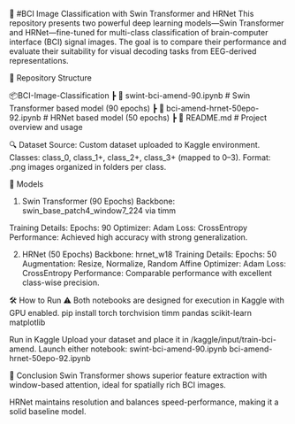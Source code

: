 🧠 #BCI Image Classification with Swin Transformer and HRNet
This repository presents two powerful deep learning models—Swin Transformer and HRNet—fine-tuned for multi-class classification of brain-computer interface (BCI) signal images. The goal is to compare their performance and evaluate their suitability for visual decoding tasks from EEG-derived representations.

📁 Repository Structure

📦BCI-Image-Classification
 ┣ 📄 swint-bci-amend-90.ipynb         # Swin Transformer based model (90 epochs)
 ┣ 📄 bci-amend-hrnet-50epo-92.ipynb   # HRNet based model (50 epochs)
 ┣ 📄 README.md                        # Project overview and usage


🔍 Dataset
Source: Custom dataset uploaded to Kaggle environment.
Classes: class_0, class_1+, class_2+, class_3+ (mapped to 0–3).
Format: .png images organized in folders per class.

🧠 Models
1. Swin Transformer (90 Epochs)
Backbone: swin_base_patch4_window7_224 via timm

Training Details:
Epochs: 90
Optimizer: Adam
Loss: CrossEntropy
Performance: Achieved high accuracy with strong generalization.

2. HRNet (50 Epochs)
Backbone: hrnet_w18
Training Details:
Epochs: 50
Augmentation: Resize, Normalize, Random Affine
Optimizer: Adam
Loss: CrossEntropy
Performance: Comparable performance with excellent class-wise precision.

🛠️ How to Run
⚠️ Both notebooks are designed for execution in Kaggle with GPU enabled.
pip install torch torchvision timm pandas scikit-learn matplotlib

Run in Kaggle
Upload your dataset and place it in /kaggle/input/train-bci-amend.
Launch either notebook:
swint-bci-amend-90.ipynb
bci-amend-hrnet-50epo-92.ipynb



📌 Conclusion
Swin Transformer shows superior feature extraction with window-based attention, ideal for spatially rich BCI images.

HRNet maintains resolution and balances speed-performance, making it a solid baseline model.










